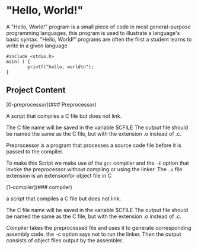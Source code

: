 # "Hello, World!"

A "Hello, World!" program is a small piece of code in most general-purpose programming languages, this program is used to illustrate a language's basic syntax. "Hello, World!" programs are often the first a student learns to write in a given language

```
#include <stdio.h>
main( ) {
        printf("hello, world\n");
}
```


## Project Content 

[0-preprocessor](### Preprocessor)

A script that compiles a C file but does not link.

The C file name will be saved in the variable $CFILE
The output file should be named the same as the C file, but with the extension .o instead of .c.

Preprocessor is a program that processes a source code file before it is passed to the compiler.

To make this Script we make use of the `gcc` compiler and the `-E` option that invoke the preprocessor without compling or using the linker. The `.o` file extension is an extensionfor object file in C


[1-compiler](### compiler)

 a script that compiles a C file but does not link.

The C file name will be saved in the variable $CFILE
The output file should be named the same as the C file, but with the extension .o instead of .c.

Compiler takes the preprocessed file and uses it to generate corresponding assembly code. 
the -c option says not to run the linker. Then the output consists of object files output by the assembler.



